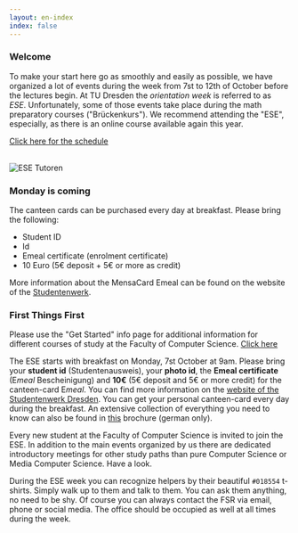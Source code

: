 ```yaml
---
layout: en-index
index: false
---
```


### Welcome

To make your start here go as smoothly and easily as possible, we have organized a lot of events during the week from 7st to 12th of October before the lectures begin. At TU Dresden the *orientation week* is referred to as *ESE*. Unfortunately, some of those events take place during the math preparatory courses ("Brückenkurs"). We recommend attending the "ESE", especially, as there is an online course available again this year.

<a class="btn" href="/{{site.year}}/en/events">Click here for the schedule</a>

<br />

<img src="{% asset_path tutoren_2019 %}" alt="ESE Tutoren">

### Monday is coming
 
The canteen cards can be purchased every day at breakfast. Please bring the following:

* Student ID
* Id
* Emeal certificate (enrolment certificate)
* 10 Euro (5€ deposit + 5€ or more as credit)

More information about the MensaCard Emeal can be found on the website of the [Studentenwerk](https://www.studentenwerk-dresden.de/english/mensen/emeal.html).


### First Things First

<div class="info">Please use the "Get Started" info page for additional information for different courses of study at the Faculty of Computer Science. <a href="https://tu-dresden.de/ing/informatik/studium/so-gehts-los?set_language=en" target="_blank">Click here</a> </div>

The ESE starts with breakfast on Monday, 7st October at 9am. Please bring your **student id** (Studentenausweis), your **photo id**, the **Emeal certificate** (E*meal* Bescheinigung) and **10€** (5€ deposit and 5€ or more credit) for the canteen-card E*meal*. You can find more information on the [website of the Studentenwerk Dresden](http://www.studentenwerk-dresden.de/english/mensen/emeal.html). You can get your personal canteen-card every day during the breakfast.
An extensive collection of everything you need to know can also be found in [this](https://github.com/fsr/nopanic/releases/download/v{{site.year}}/manual_compressed.pdf) brochure (german only).

Every new student at the Faculty of Computer Science is invited to join the ESE. In addition to the main events organized by us there are dedicated introductory meetings for other study paths than pure Computer Science or Media Computer Science. Have a look.


During the ESE week you can recognize helpers by their beautiful `#018554` t-shirts. Simply walk up to them and talk to them. You can ask them anything, no need to be shy. Of course you can always contact the FSR via email, phone or social media. The office should be occupied as well at all times during the week. 

